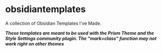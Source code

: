 # obsidiantemplates
A collection of Obsidian Templates I've Made.

***These templates are meant to be used with the Prism Theme and the Style Settings community plugin. The "mark=class" function may not work right on other themes*** 
